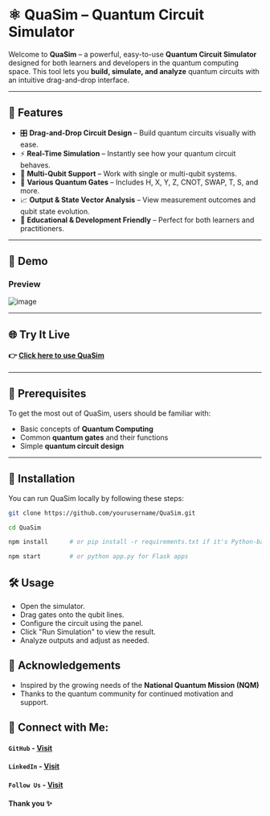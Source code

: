 # ⚛️ QuaSim – Quantum Circuit Simulator

Welcome to **QuaSim** – a powerful, easy-to-use **Quantum Circuit Simulator** designed for both learners and developers in the quantum computing space. This tool lets you **build, simulate, and analyze** quantum circuits with an intuitive drag-and-drop interface.

---

## 🚀 Features

- 🎛️ **Drag-and-Drop Circuit Design** – Build quantum circuits visually with ease.
- ⚡ **Real-Time Simulation** – Instantly see how your quantum circuit behaves.
- 🔄 **Multi-Qubit Support** – Work with single or multi-qubit systems.
- 🔣 **Various Quantum Gates** – Includes H, X, Y, Z, CNOT, SWAP, T, S, and more.
- 📈 **Output & State Vector Analysis** – View measurement outcomes and qubit state evolution.
- 🧪 **Educational & Development Friendly** – Perfect for both learners and practitioners.

---

## 📸 Demo

### Preview

![image](https://github.com/user-attachments/assets/905c910a-9d2b-47be-afbf-00532d127672)

---

## 🌐 Try It Live

#### 👉 [Click here to use QuaSim](https://v0-python-circuit-simulator.vercel.app/)

---

## 🧠 Prerequisites

To get the most out of QuaSim, users should be familiar with:

- Basic concepts of **Quantum Computing**
- Common **quantum gates** and their functions
- Simple **quantum circuit design**

---

## 🔧 Installation

You can run QuaSim locally by following these steps:

```sh
git clone https://github.com/yourusername/QuaSim.git
```

```sh
cd QuaSim
```

```sh
npm install      # or pip install -r requirements.txt if it's Python-based
```

```sh
npm start        # or python app.py for Flask apps
```

## 🛠️ Usage
- Open the simulator.
- Drag gates onto the qubit lines.
- Configure the circuit using the panel.
- Click "Run Simulation" to view the result.
- Analyze outputs and adjust as needed.

## 🙌 Acknowledgements
- Inspired by the growing needs of the **National Quantum Mission (NQM)**
- Thanks to the quantum community for continued motivation and support.

## 🔗 Connect with Me:
#### `GitHub` - [Visit](https://github.com/AnshMNSoni) </br>
#### `LinkedIn` - [Visit](https://linkedin.com/in/anshsoni) </br>
#### `Follow Us` - [Visit](https://linkedin.com/company/py-shell)

#### Thank you ✨
